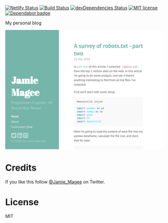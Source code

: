 [![Netlify Status](https://api.netlify.com/api/v1/badges/4d5453ce-2fbb-4548-bb70-8bd19f70950d/deploy-status)](https://app.netlify.com/sites/jamiemagee/deploys)
[![Build Status](https://travis-ci.org/JamieMagee/jamiemagee.co.uk.svg?branch=master)](https://travis-ci.org/JamieMagee/jamiemagee.co.uk)
[![devDependencies Status](https://david-dm.org/JamieMagee/jamiemagee.co.uk/dev-status.svg)](https://david-dm.org/JamieMagee/jamiemagee.co.uk?type=dev)
[![MIT license](http://img.shields.io/badge/license-MIT-blue.svg)](http://opensource.org/licenses/MIT)
[![Dependabot badge](https://img.shields.io/badge/Dependabot-enabled-blue.svg)](https://dependabot.com/)

My personal blog

![screenshot](screenshot.png)

# Credits

If you like this follow [@Jamie_Magee](https://twitter.com/Jamie_Magee) on Twitter.

# License

MIT
